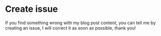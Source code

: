 # Create issue
If you find something wrong with my blog post content, you can tell me by creating an issue, I will correct it as soon as possible, thank you!
